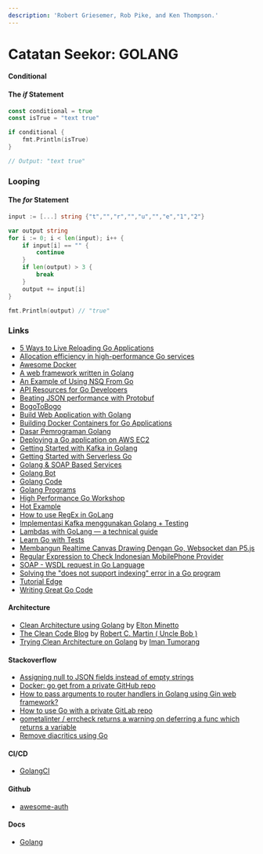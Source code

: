 ```yaml
---
description: 'Robert Griesemer, Rob Pike, and Ken Thompson.'
---
```


# Catatan Seekor: GOLANG

#### Conditional

#### The _if_ Statement

```go
const conditional = true
const isTrue = "text true"

if conditional {
	fmt.Println(isTrue)
}

// Output: "text true"
```

### Looping

#### The _for_ Statement

```go
input := [...] string {"t","","r","","u","","e","1","2"}

var output string
for i := 0; i < len(input); i++ {
	if input[i] == "" {
		continue
	}
	if len(output) > 3 {
		break
	}
	output += input[i]
}

fmt.Println(output) // "true"
```

### Links

* [5 Ways to Live Reloading Go Applications](https://techinscribed.com/5-ways-to-live-reloading-go-applications/)
* [Allocation efficiency in high-performance Go services](https://segment.com/blog/allocation-efficiency-in-high-performance-go-services/)
* [Awesome Docker](https://awesome-docker.netlify.app/)
* [A web framework written in Golang](https://golangexample.com/a-web-framework-written-in-golang/)
* [An Example of Using NSQ From Go](http://tleyden.github.io/blog/2014/11/12/an-example-of-using-nsq-from-go/)
* [API Resources for Go Developers](https://www.moesif.com/blog/api-guide/development/api-resources-for-go-developers/)
* [Beating JSON performance with Protobuf](https://auth0.com/blog/beating-json-performance-with-protobuf/)
* [BogoToBogo](https://www.bogotobogo.com/GoLang/GoLang_HelloWorld.php)
* [Build Web Application with Golang](https://astaxie.gitbooks.io/build-web-application-with-golang/en/)
* [Building Docker Containers for Go Applications](https://www.callicoder.com/docker-golang-image-container-example/)
* [Dasar Pemrograman Golang](https://dasarpemrogramangolang.novalagung.com/)
* [Deploying a Go application on AWS EC2](https://hackernoon.com/deploying-a-go-application-on-aws-ec2-76390c09c2c5)
* [Getting Started with Kafka in Golang](https://medium.com/@yusufs/getting-started-with-kafka-in-golang-14ccab5fa26)
* [Getting Started with Serverless Go](https://dev.to/yos/getting-started-with-serverless-go--1lff)
* [Golang & SOAP Based Services](https://levelup.gitconnected.com/golang-soap-based-services-ccc4b3e3ee2e)
* [Golang Bot](https://golangbot.com/)
* [Golang Code](https://golangcode.com/)
* [Golang Programs](https://www.golangprograms.com)
* [High Performance Go Workshop](https://dave.cheney.net/high-performance-go-workshop/dotgo-paris.html)
* [Hot Example](https://golang.hotexamples.com/)
* [How to use RegEx in GoLang](https://www.educative.io/edpresso/how-to-use-regex-in-golang)
* [Implementasi Kafka menggunakan Golang + Testing](https://medium.com/easyread/implementasi-kafka-menggunakan-golang-testing-db183e0b3c29)
* [Lambdas with GoLang — a technical guide](https://cloudnative.ly/lambdas-with-golang-a-technical-guide-6f381284897b)
* [Learn Go with Tests](https://quii.gitbook.io/learn-go-with-tests/)
* [Membangun Realtime Canvas Drawing Dengan Go, Websocket dan P5.js](https://medium.com/@wuriyantomusobar/membangun-realtime-canvas-drawing-dengan-go-websocket-dan-p5-js-672c799d3044)
* [Regular Expression to Check Indonesian MobilePhone Provider](https://edwin.baculsoft.com/2014/08/regular-expression-to-check-indonesian-mobilephone-provider/)
* [SOAP - WSDL request in Go Language](https://medium.com/eaciit-engineering/soap-wsdl-request-in-go-language-3861cfb5949e)
* [Solving the "does not support indexing" error in a Go program](https://flaviocopes.com/golang-does-not-support-indexing/)
* [Tutorial Edge](https://tutorialedge.net/course/golang/)
* [Writing Great Go Code](https://scene-si.org/2018/07/24/writing-great-go-code/)

#### Architecture

* [Clean Architecture using Golang](https://dev.to/eminetto/clean-architecture-using-golang-5791) by [Elton Minetto](https://github.com/eminetto)
* [The Clean Code Blog](https://blog.cleancoder.com/uncle-bob/2012/08/13/the-clean-architecture.html) by [Robert C. Martin \( Uncle Bob \)](https://github.com/unclebob)
* [Trying Clean Architecture on Golang](https://hackernoon.com/golang-clean-archithecture-efd6d7c43047) by [Iman Tumorang](https://github.com/bxcodec)

#### Stackoverflow

* [Assigning null to JSON fields instead of empty strings](https://stackoverflow.com/questions/31048557/assigning-null-to-json-fields-instead-of-empty-strings)
* [Docker: go get from a private GitHub repo](https://stackoverflow.com/questions/26161541/docker-go-get-from-a-private-github-repo)
* [How to pass arguments to router handlers in Golang using Gin web framework?](https://stackoverflow.com/questions/34046194/how-to-pass-arguments-to-router-handlers-in-golang-using-gin-web-framework)
* [How to use Go with a private GitLab repo](https://stackoverflow.com/questions/29707689/how-to-use-go-with-a-private-gitlab-repo)
* [gometalinter / errcheck returns a warning on deferring a func which returns a variable](https://stackoverflow.com/questions/40397781/gometalinter-errcheck-returns-a-warning-on-deferring-a-func-which-returns-a-va)
* [Remove diacritics using Go](https://stackoverflow.com/questions/26722450/remove-diacritics-using-go)

#### CI/CD

* [GolangCI](https://golangci.com/)

#### Github

* [awesome-auth](https://github.com/casbin/awesome-auth)

#### Docs

* [Golang](https://golang.org/doc/)

